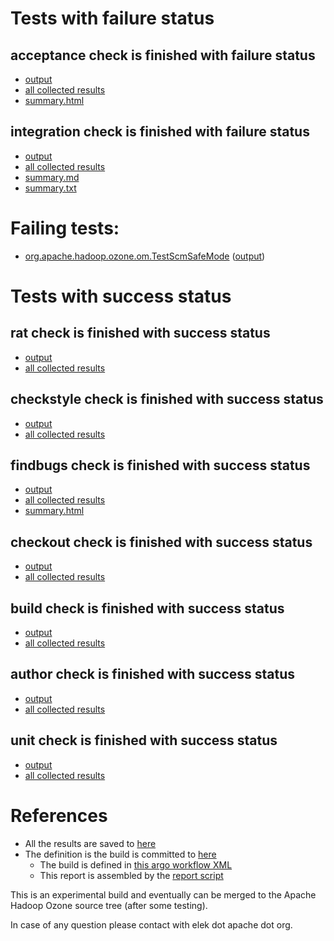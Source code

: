 # Tests with failure status

## acceptance check is finished with failure status

   * [output](https://raw.githubusercontent.com/elek/ozone-ci-03/master/pr/pr-hdds-2270-7bcmc/acceptance/output.log)
   * [all collected results](https://github.com/elek/ozone-ci-03/tree/master/pr/pr-hdds-2270-7bcmc/acceptance)
   * [summary.html](https://elek.github.io/ozone-ci-03/pr/pr-hdds-2270-7bcmc/acceptance/summary.html)


## integration check is finished with failure status

   * [output](https://raw.githubusercontent.com/elek/ozone-ci-03/master/pr/pr-hdds-2270-7bcmc/integration/output.log)
   * [all collected results](https://github.com/elek/ozone-ci-03/tree/master/pr/pr-hdds-2270-7bcmc/integration)
   * [summary.md](https://github.com/elek/ozone-ci-03/tree/master/pr/pr-hdds-2270-7bcmc/integration/summary.md)
   * [summary.txt](https://github.com/elek/ozone-ci-03/tree/master/pr/pr-hdds-2270-7bcmc/integration/summary.txt)

# Failing tests: 

 * [org.apache.hadoop.ozone.om.TestScmSafeMode](hadoop-ozone/integration-test/org.apache.hadoop.ozone.om.TestScmSafeMode.txt) ([output](hadoop-ozone/integration-test/org.apache.hadoop.ozone.om.TestScmSafeMode-output.txt))


# Tests with success status

## rat check is finished with success status

   * [output](https://raw.githubusercontent.com/elek/ozone-ci-03/master/pr/pr-hdds-2270-7bcmc/rat/output.log)
   * [all collected results](https://github.com/elek/ozone-ci-03/tree/master/pr/pr-hdds-2270-7bcmc/rat)


## checkstyle check is finished with success status

   * [output](https://raw.githubusercontent.com/elek/ozone-ci-03/master/pr/pr-hdds-2270-7bcmc/checkstyle/output.log)
   * [all collected results](https://github.com/elek/ozone-ci-03/tree/master/pr/pr-hdds-2270-7bcmc/checkstyle)


## findbugs check is finished with success status

   * [output](https://raw.githubusercontent.com/elek/ozone-ci-03/master/pr/pr-hdds-2270-7bcmc/findbugs/output.log)
   * [all collected results](https://github.com/elek/ozone-ci-03/tree/master/pr/pr-hdds-2270-7bcmc/findbugs)
   * [summary.html](https://elek.github.io/ozone-ci-03/pr/pr-hdds-2270-7bcmc/findbugs/summary.html)


## checkout check is finished with success status

   * [output](https://raw.githubusercontent.com/elek/ozone-ci-03/master/pr/pr-hdds-2270-7bcmc/checkout/output.log)
   * [all collected results](https://github.com/elek/ozone-ci-03/tree/master/pr/pr-hdds-2270-7bcmc/checkout)


## build check is finished with success status

   * [output](https://raw.githubusercontent.com/elek/ozone-ci-03/master/pr/pr-hdds-2270-7bcmc/build/output.log)
   * [all collected results](https://github.com/elek/ozone-ci-03/tree/master/pr/pr-hdds-2270-7bcmc/build)


## author check is finished with success status

   * [output](https://raw.githubusercontent.com/elek/ozone-ci-03/master/pr/pr-hdds-2270-7bcmc/author/output.log)
   * [all collected results](https://github.com/elek/ozone-ci-03/tree/master/pr/pr-hdds-2270-7bcmc/author)


## unit check is finished with success status

   * [output](https://raw.githubusercontent.com/elek/ozone-ci-03/master/pr/pr-hdds-2270-7bcmc/unit/output.log)
   * [all collected results](https://github.com/elek/ozone-ci-03/tree/master/pr/pr-hdds-2270-7bcmc/unit)




# References

 * All the results are saved to [here](https://github.com/elek/ozone-ci-03/tree/master/pr/pr-hdds-2270-7bcmc/)
 * The definition is the build is committed to [here](https://github.com/elek/argo-ozone)
    * The build is defined in [this argo workflow XML](https://github.com/elek/argo-ozone/blob/master/ozone-build.yaml)
    * This report is assembled by the [report script](https://github.com/elek/argo-ozone/blob/master/scripts/report.sh)

This is an experimental build and eventually can be merged to the Apache Hadoop Ozone source tree (after some testing).

In case of any question please contact with elek dot apache dot org.
